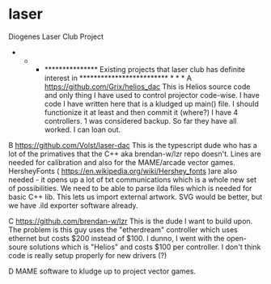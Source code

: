 # laser

Diogenes Laser Club Project

* * * *************** Existing projects that laser club has definite interest in ************************* * * *
A https://github.com/Grix/helios_dac This is Helios source code and only thing I have used to control projector code-wise.
	I have code I have written here that is a kludged up main() file. 
	I should functionize it at least and then commit it (where?)
	I have 4 controllers. 1 was considered backup. So far they have all worked. I can loan out.

B https://github.com/Volst/laser-dac This is the typescript dude who has a lot of the primatives that the C++ aka 
brendan-w/lzr repo doesn't. Lines are needed for calibration and also for the MAME/arcade vector games. HersheyFonts 
( https://en.wikipedia.org/wiki/Hershey_fonts )are also needed - it opens up 
a lot of txt communications which is a whole new set of possibilities.  We need to be able to parse ilda files which is
needed for basic C++ lib. This lets us import external artwork. SVG would be better, but we have .ild exporter software
already.

C https://github.com/brendan-w/lzr This is the dude I want to build upon. The problem is this guy uses the "etherdream" 
controller which uses ethernet but costs $200 instead of $100. I dunno, I went with the open-soure solutions which is "Helios"
and costs $100 per controller. I don't think code is really setup properly for new drivers (?)

D MAME software to kludge up to project vector games.


